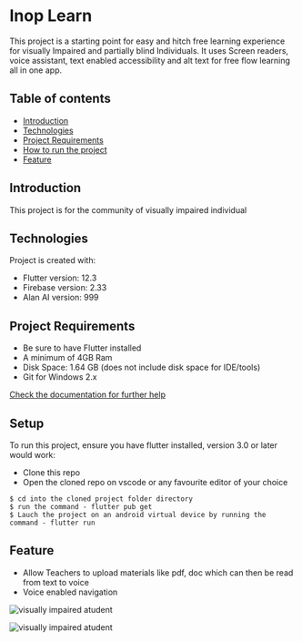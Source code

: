 # Inop Learn
This project is a starting point for easy and hitch free learning experience for visually Impaired and partially blind Individuals. It uses Screen readers, voice assistant, text enabled accessibility and alt text for free flow learning all in one app.

## Table of contents

* [Introduction](#introduction)
* [Technologies](#technologies)
* [Project Requirements](#project-requirements)
* [How to run the project](#setup)
* [Feature](#feature)


## Introduction
This project is for the community of visually impaired individual

## Technologies
Project is created with:
* Flutter version: 12.3
* Firebase version: 2.33
* Alan AI version: 999

## Project Requirements

* Be sure to have Flutter installed
* A minimum of 4GB Ram
* Disk Space: 1.64 GB (does not include disk space for IDE/tools)
* Git for Windows 2.x

[Check the documentation for further help](https://docs.flutter.dev/get-started/install)



## Setup
To run this project, ensure you have flutter installed, version 3.0 or later would work:
* Clone this repo
* Open the cloned repo on vscode or any favourite editor of your choice

```
$ cd into the cloned project folder directory
$ run the command - flutter pub get
$ Lauch the project on an android virtual device by running the command - flutter run

```


## Feature
* Allow Teachers to upload materials like pdf, doc which can then be read from text to voice
* Voice enabled navigation

![visually impaired atudent](https://blogs.ubc.ca/middlechildhoodintervention2/files/2012/08/blind.jpg)

![visually impaired atudent](https://media.istockphoto.com/id/1205590076/vector/disabled-kids-at-school-yard-greeting-each-other.jpg?s=170667a&w=is&k=20&c=LPCCmMWgVOSLJmlakWEeX8TAB6Jd8Yi5lhtCuOQlUes=)




